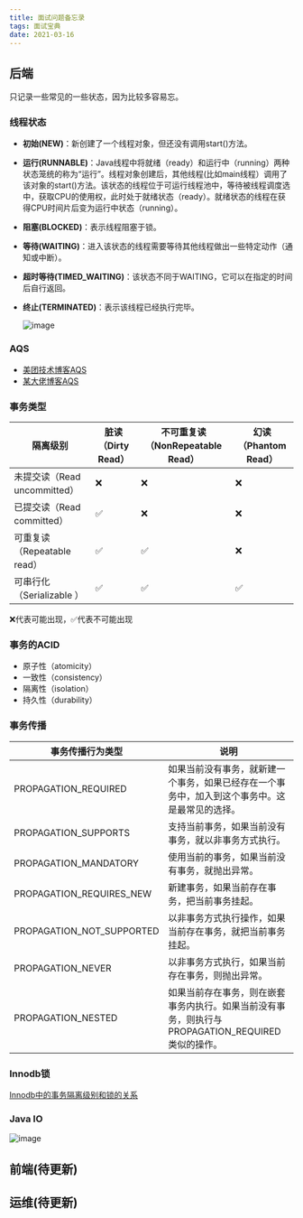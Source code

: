 ```yaml
---
title: 面试问题备忘录
tags: 面试宝典
date: 2021-03-16
---
```




## 后端
只记录一些常见的一些状态，因为比较多容易忘。

### 线程状态
- **初始(NEW)**：新创建了一个线程对象，但还没有调用start()方法。
- **运行(RUNNABLE)**：Java线程中将就绪（ready）和运行中（running）两种状态笼统的称为“运行”。线程对象创建后，其他线程(比如main线程）调用了该对象的start()方法。该状态的线程位于可运行线程池中，等待被线程调度选中，获取CPU的使用权，此时处于就绪状态（ready）。就绪状态的线程在获得CPU时间片后变为运行中状态（running）。
- **阻塞(BLOCKED)**：表示线程阻塞于锁。
- **等待(WAITING)**：进入该状态的线程需要等待其他线程做出一些特定动作（通知或中断）。
- **超时等待(TIMED_WAITING)**：该状态不同于WAITING，它可以在指定的时间后自行返回。
- **终止(TERMINATED)**：表示该线程已经执行完毕。

  ![image](https://user-images.githubusercontent.com/38455717/111277146-1369e480-8673-11eb-9520-868f3fabefc3.png)

### AQS
- [美团技术博客AQS](https://tech.meituan.com/2019/12/05/aqs-theory-and-apply.html)
- [某大佬博客AQS](https://javadoop.com/post/AbstractQueuedSynchronizer)

### 事务类型
|隔离级别|脏读（Dirty Read）|不可重复读（NonRepeatable Read）|幻读（Phantom Read）|
|---|---|---|---|
|未提交读（Read uncommitted）|❌|❌|❌
|已提交读（Read committed）  |✅|❌|❌
|可重复读（Repeatable read） |✅|✅|❌
|可串行化（Serializable ）   |✅|✅|✅
❌代表可能出现，✅代表不可能出现

### 事务的ACID
- 原子性（atomicity）
- 一致性（consistency）
- 隔离性（isolation）
- 持久性（durability）

### 事务传播
|事务传播行为类型|说明|
|--|--|
|PROPAGATION_REQUIRED|如果当前没有事务，就新建一个事务，如果已经存在一个事务中，加入到这个事务中。这是最常见的选择。|
|PROPAGATION_SUPPORTS|支持当前事务，如果当前没有事务，就以非事务方式执行。|
|PROPAGATION_MANDATORY|使用当前的事务，如果当前没有事务，就抛出异常。|
|PROPAGATION_REQUIRES_NEW|新建事务，如果当前存在事务，把当前事务挂起。|
|PROPAGATION_NOT_SUPPORTED|以非事务方式执行操作，如果当前存在事务，就把当前事务挂起。|
|PROPAGATION_NEVER|以非事务方式执行，如果当前存在事务，则抛出异常。|
|PROPAGATION_NESTED|如果当前存在事务，则在嵌套事务内执行。如果当前没有事务，则执行与PROPAGATION_REQUIRED类似的操作。|
            
### Innodb锁
[Innodb中的事务隔离级别和锁的关系](https://tech.meituan.com/2014/08/20/innodb-lock.html)

### Java IO
![image](https://user-images.githubusercontent.com/38455717/111279432-a86ddd00-8675-11eb-82ec-295b10e6c5d2.png)

## 前端(待更新)


## 运维(待更新)
